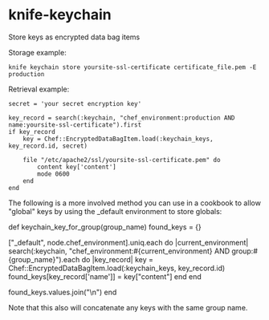knife-keychain
==============

Store keys as encrypted data bag items

Storage example:

	knife keychain store yoursite-ssl-certificate certificate_file.pem -E production

Retrieval example:

	secret = 'your secret encryption key'

	key_record = search(:keychain, "chef_environment:production AND name:yoursite-ssl-certificate").first
	if key_record
		key = Chef::EncryptedDataBagItem.load(:keychain_keys, key_record.id, secret)

		file "/etc/apache2/ssl/yoursite-ssl-certificate.pem" do
			content key['content']
			mode 0600
		end
	end
	
The following is a more involved method you can use in a cookbook to allow "global" keys by using the _default environment to store globals:

def keychain_key_for_group(group_name)
  found_keys = {}

  ["_default", node.chef_environment].uniq.each do |current_environment|
    search(:keychain, "chef_environment:#{current_environment} AND group:#{group_name}").each do |key_record|
      key = Chef::EncryptedDataBagItem.load(:keychain_keys, key_record.id)
      found_keys[key_record['name']] = key["content"]
    end
  end

  found_keys.values.join("\n")
end

Note that this also will concatenate any keys with the same group name.